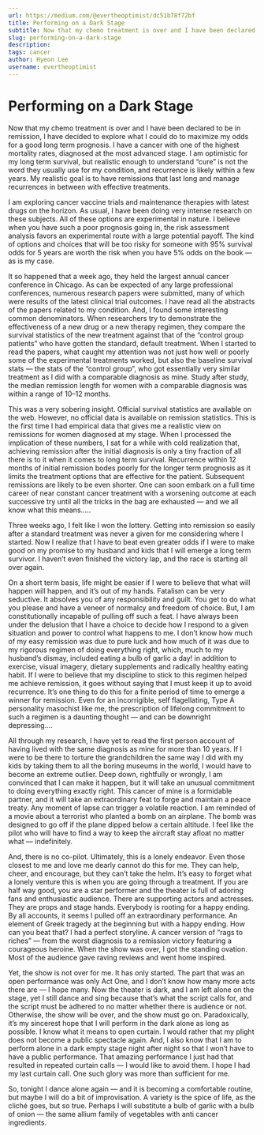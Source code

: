 ```yaml
---
url: https://medium.com/@evertheoptimist/dc51b78f72bf
title: Performing on a Dark Stage
subtitle: Now that my chemo treatment is over and I have been declared to be in remission, I have decided to explore what I could do to maximize my…
slug: performing-on-a-dark-stage
description: 
tags: cancer
author: Hyeon Lee
username: evertheoptimist
---
```


# Performing on a Dark Stage

Now that my chemo treatment is over and I have been declared to be in remission, I have decided to explore what I could do to maximize my odds for a good long term prognosis. I have a cancer with one of the highest mortality rates, diagnosed at the most advanced stage. I am optimistic for my long term survival, but realistic enough to understand “cure” is not the word they usually use for my condition, and recurrence is likely within a few years. My realistic goal is to have remissions that last long and manage recurrences in between with effective treatments.

I am exploring cancer vaccine trials and maintenance therapies with latest drugs on the horizon. As usual, I have been doing very intense research on these subjects. All of these options are experimental in nature. I believe when you have such a poor prognosis going in, the risk assessment analysis favors an experimental route with a large potential payoff. The kind of options and choices that will be too risky for someone with 95% survival odds for 5 years are worth the risk when you have 5% odds on the book — as is my case.

It so happened that a week ago, they held the largest annual cancer conference in Chicago. As can be expected of any large professional conferences, numerous research papers were submitted, many of which were results of the latest clinical trial outcomes. I have read all the abstracts of the papers related to my condition. And, I found some interesting common denominators. When researchers try to demonstrate the effectiveness of a new drug or a new therapy regimen, they compare the survival statistics of the new treatment against that of the “control group patients” who have gotten the standard, default treatment. When I started to read the papers, what caught my attention was not just how well or poorly some of the experimental treatments worked, but also the baseline survival stats — the stats of the “control group”, who got essentially very similar treatment as I did with a comparable diagnosis as mine. Study after study, the median remission length for women with a comparable diagnosis was within a range of 10–12 months.

This was a very sobering insight. Official survival statistics are available on the web. However, no official data is available on remission statistics. This is the first time I had empirical data that gives me a realistic view on remissions for women diagnosed at my stage. When I processed the implication of these numbers, I sat for a while with cold realization that, achieving remission after the initial diagnosis is only a tiny fraction of all there is to it when it comes to long term survival. Recurrence within 12 months of initial remission bodes poorly for the longer term prognosis as it limits the treatment options that are effective for the patient. Subsequent remissions are likely to be even shorter. One can soon embark on a full time career of near constant cancer treatment with a worsening outcome at each successive try until all the tricks in the bag are exhausted — and we all know what this means…..

Three weeks ago, I felt like I won the lottery. Getting into remission so easily after a standard treatment was never a given for me considering where I started. Now I realize that I have to beat even greater odds if I were to make good on my promise to my husband and kids that I will emerge a long term survivor. I haven’t even finished the victory lap, and the race is starting all over again.

On a short term basis, life might be easier if I were to believe that what will happen will happen, and it’s out of my hands. Fatalism can be very seductive. It absolves you of any responsibility and guilt. You get to do what you please and have a veneer of normalcy and freedom of choice. But, I am constitutionally incapable of pulling off such a feat. I have always been under the delusion that I have a choice to decide how I respond to a given situation and power to control what happens to me. I don’t know how much of my easy remission was due to pure luck and how much of it was due to my rigorous regimen of doing everything right, which, much to my husband’s dismay, included eating a bulb of garlic a day! in addition to exercise, visual imagery, dietary supplements and radically healthy eating habit. If I were to believe that my discipline to stick to this regimen helped me achieve remission, it goes without saying that I must keep it up to avoid recurrence. It’s one thing to do this for a finite period of time to emerge a winner for remission. Even for an incorrigible, self flagellating, Type A personality masochist like me, the prescription of lifelong commitment to such a regimen is a daunting thought — and can be downright depressing….

All through my research, I have yet to read the first person account of having lived with the same diagnosis as mine for more than 10 years. If I were to be there to torture the grandchildren the same way I did with my kids by taking them to all the boring museums in the world, I would have to become an extreme outlier. Deep down, rightfully or wrongly, I am convinced that I can make it happen, but it will take an unusual commitment to doing everything exactly right. This cancer of mine is a formidable partner, and it will take an extraordinary feat to forge and maintain a peace treaty. Any moment of lapse can trigger a volatile reaction. I am reminded of a movie about a terrorist who planted a bomb on an airplane. The bomb was designed to go off if the plane dipped below a certain altitude. I feel like the pilot who will have to find a way to keep the aircraft stay afloat no matter what — indefinitely.

And, there is no co-pilot. Ultimately, this is a lonely endeavor. Even those closest to me and love me dearly cannot do this for me. They can help, cheer, and encourage, but they can’t take the helm. It’s easy to forget what a lonely venture this is when you are going through a treatment. If you are half way good, you are a star performer and the theater is full of adoring fans and enthusiastic audience. There are supporting actors and actresses. They are props and stage hands. Everybody is rooting for a happy ending. By all accounts, it seems I pulled off an extraordinary performance. An element of Greek tragedy at the beginning but with a happy ending. How can you beat that? I had a perfect storyline. A cancer version of “rags to riches” — from the worst diagnosis to a remission victory featuring a courageous heroine. When the show was over, I got the standing ovation. Most of the audience gave raving reviews and went home inspired.

Yet, the show is not over for me. It has only started. The part that was an open performance was only Act One, and I don’t know how many more acts there are — I hope many. Now the theater is dark, and I am left alone on the stage, yet I still dance and sing because that’s what the script calls for, and the script must be adhered to no matter whether there is audience or not. Otherwise, the show will be over, and the show must go on. Paradoxically, it’s my sincerest hope that I will perform in the dark alone as long as possible. I know what it means to open curtain. I would rather that my plight does not become a public spectacle again. And, I also know that I am to perform alone in a dark empty stage night after night so that I won’t have to have a public performance. That amazing performance I just had that resulted in repeated curtain calls — I would like to avoid them. I hope I had my last curtain call. One such glory was more than sufficient for me.

So, tonight I dance alone again — and it is becoming a comfortable routine, but maybe I will do a bit of improvisation. A variety is the spice of life, as the cliché goes, but so true. Perhaps I will substitute a bulb of garlic with a bulb of onion — the same allium family of vegetables with anti cancer ingredients.


